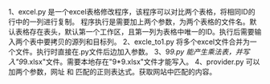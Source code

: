 1、excel.py 是一个excel表格修改程序，该程序可以对比两个表格，将相同ID的行中的一列进行复制。
程序执行是需要加上两个参数，为两个表格的文件名。默认表格存在表头，默认第一个工作区，且第一列为表格中唯一的ID。执行后需要输入两个表中要拷贝的源列和目标列。
2、excle_to1.py 将多个excel文件合并为一个文件。执行时直接在.py文件后边加入参数。
3、9*9.py 能产生乘法表，并写入"9*9.xlsx"文件。需要本地存在"9*9.xlsx"文件才能写入。
4、provider.py 可以加两个参数，网址 和 匹配的正则表达式。获取网站中匹配的内容。